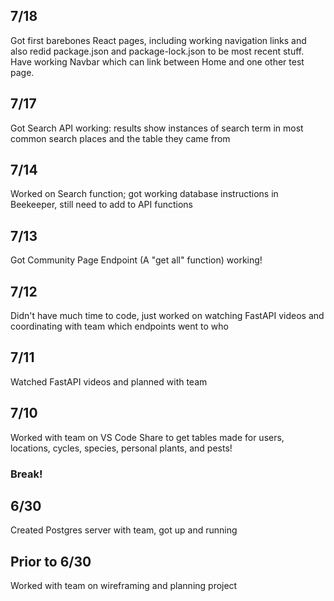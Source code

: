 ## 7/18
Got first barebones React pages, including working navigation links and also redid package.json and package-lock.json to be most recent stuff. Have working Navbar which can link between Home and one other test page.

## 7/17
Got Search API working: results show instances of search term in most common search places and the table they came from

## 7/14
Worked on Search function; got working database instructions in Beekeeper, still need to add to API functions

## 7/13
Got Community Page Endpoint (A "get all" function) working!

## 7/12
Didn't have much time to code, just worked on watching FastAPI videos and coordinating with team which endpoints went to who

## 7/11
Watched FastAPI videos and planned with team


## 7/10
Worked with team on VS Code Share to get tables made for users, locations, cycles, species, personal plants, and pests!

### Break!

## 6/30
Created Postgres server with team, got up and running

## Prior to 6/30
Worked with team on wireframing and planning project
